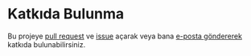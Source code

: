 # Katkıda Bulunma

Bu projeye [pull request](https://github.com/onurravli/yeni-baslayanlar-icin-git-github/compare) ve [issue](https://github.com/onurravli/yeni-baslayanlar-icin-git-github/issues/new) açarak veya bana [e-posta göndererek](mailto:onur@onurravli.com) katkıda bulunabilirsiniz.
